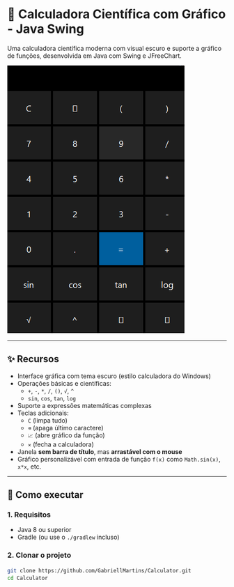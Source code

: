 # 🧮 Calculadora Científica com Gráfico - Java Swing

Uma calculadora científica moderna com visual escuro e suporte a gráfico de funções, desenvolvida em Java com Swing e JFreeChart.

![img.png](img.png)

---

## ✨ Recursos

- Interface gráfica com tema escuro (estilo calculadora do Windows)
- Operações básicas e científicas:
    - `+`, `-`, `*`, `/`, `()`, `√`, `^`
    - `sin`, `cos`, `tan`, `log`
- Suporte a expressões matemáticas complexas
- Teclas adicionais:
    - `C` (limpa tudo)
    - `⌫` (apaga último caractere)
    - `📈` (abre gráfico da função)
    - `✕` (fecha a calculadora)
- Janela **sem barra de título**, mas **arrastável com o mouse**
- Gráfico personalizável com entrada de função `f(x)` como `Math.sin(x)`, `x*x`, etc.

---

## 🚀 Como executar

### 1. Requisitos

- Java 8 ou superior
- Gradle (ou use o `./gradlew` incluso)

### 2. Clonar o projeto

```bash
git clone https://github.com/GabriellMartins/Calculator.git
cd Calculator
